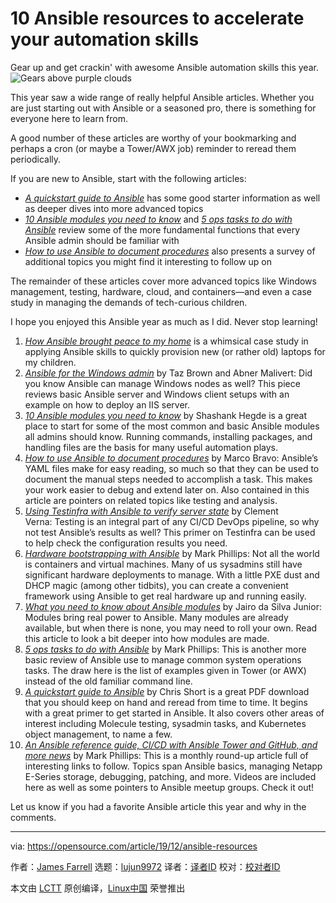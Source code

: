 [#]: collector: (lujun9972)
[#]: translator: (BrunoJu)
[#]: reviewer: ( )
[#]: publisher: ( )
[#]: url: ( )
[#]: subject: (10 Ansible resources to accelerate your automation skills)
[#]: via: (https://opensource.com/article/19/12/ansible-resources)
[#]: author: (James Farrell https://opensource.com/users/jamesf)

10 Ansible resources to accelerate your automation skills
======
Gear up and get crackin' with awesome Ansible automation skills this
year.
![Gears above purple clouds][1]

This year saw a wide range of really helpful Ansible articles. Whether you are just starting out with Ansible or a seasoned pro, there is something for everyone here to learn from.

A good number of these articles are worthy of your bookmarking and perhaps a cron (or maybe a Tower/AWX job) reminder to reread them periodically.

If you are new to Ansible, start with the following articles:

  * [_A quickstart guide to Ansible_][2] has some good starter information as well as deeper dives into more advanced topics
  * [_10 Ansible modules you need to know_][3] and [_5 ops tasks to do with Ansible_][4] review some of the more fundamental functions that every Ansible admin should be familiar with
  * [_How to use Ansible to document procedures_][5] also presents a survey of additional topics you might find it interesting to follow up on



The remainder of these articles cover more advanced topics like Windows management, testing, hardware, cloud, and containers—and even a case study in managing the demands of tech-curious children.

I hope you enjoyed this Ansible year as much as I did. Never stop learning!

  1. _[How Ansible brought peace to my home][6]_ is a whimsical case study in applying Ansible skills to quickly provision new (or rather old) laptops for my children.
  2. _[Ansible for the Windows admin][7]_ by Taz Brown and Abner Malivert: Did you know Ansible can manage Windows nodes as well? This piece reviews basic Ansible server and Windows client setups with an example on how to deploy an IIS server.
  3. _[10 Ansible modules you need to know][3]_ by Shashank Hegde is a great place to start for some of the most common and basic Ansible modules all admins should know. Running commands, installing packages, and handling files are the basis for many useful automation plays.
  4. _[How to use Ansible to document procedures][5]_ by Marco Bravo: Ansible’s YAML files make for easy reading, so much so that they can be used to document the manual steps needed to accomplish a task. This makes your work easier to debug and extend later on. Also contained in this article are pointers on related topics like testing and analysis.
  5. _[Using Testinfra with Ansible to verify server state][8]_ by Clement Verna: Testing is an integral part of any CI/CD DevOps pipeline, so why not test Ansible’s results as well? This primer on Testinfra can be used to help check the configuration results you need.
  6. _[Hardware bootstrapping with Ansible][9]_ by Mark Phillips: Not all the world is containers and virtual machines. Many of us sysadmins still have significant hardware deployments to manage. With a little PXE dust and DHCP magic (among other tidbits), you can create a convenient framework using Ansible to get real hardware up and running easily.
  7. _[What you need to know about Ansible modules][10]_ by Jairo da Silva Junior: Modules bring real power to Ansible. Many modules are already available, but when there is none, you may need to roll your own. Read this article to look a bit deeper into how modules are made.
  8. _[5 ops tasks to do with Ansible][4]_ by Mark Phillips: This is another more basic review of Ansible use to manage common system operations tasks. The draw here is the list of examples given in Tower (or AWX) instead of the old familiar command line.
  9. _[A quickstart guide to Ansible][2]_ by Chris Short is a great PDF download that you should keep on hand and reread from time to time. It begins with a great primer to get started in Ansible. It also covers other areas of interest including Molecule testing, sysadmin tasks, and Kubernetes object management, to name a few.
  10. _[An Ansible reference guide, CI/CD with Ansible Tower and GitHub, and more news][11]_ by Mark Phillips: This is a monthly round-up article full of interesting links to follow. Topics span Ansible basics, managing Netapp E-Series storage, debugging, patching, and more. Videos are included here as well as some pointers to Ansible meetup groups. Check it out!



Let us know if you had a favorite Ansible article this year and why in the comments.

--------------------------------------------------------------------------------

via: https://opensource.com/article/19/12/ansible-resources

作者：[James Farrell][a]
选题：[lujun9972][b]
译者：[译者ID](https://github.com/译者ID)
校对：[校对者ID](https://github.com/校对者ID)

本文由 [LCTT](https://github.com/LCTT/TranslateProject) 原创编译，[Linux中国](https://linux.cn/) 荣誉推出

[a]: https://opensource.com/users/jamesf
[b]: https://github.com/lujun9972
[1]: https://opensource.com/sites/default/files/styles/image-full-size/public/lead-images/chaos_engineer_monster_scary_devops_gear_kubernetes.png?itok=GPYLvfVh (Gears above purple clouds)
[2]: https://opensource.com/article/19/2/quickstart-guide-ansible
[3]: https://opensource.com/article/19/9/must-know-ansible-modules
[4]: https://opensource.com/article/19/8/ops-tasks-ansible
[5]: https://opensource.com/article/19/4/ansible-procedures
[6]: https://opensource.com/article/19/9/ansible-documentation-kids-laptops
[7]: https://opensource.com/article/19/2/ansible-windows-admin
[8]: https://opensource.com/article/19/5/using-testinfra-ansible-verify-server-state
[9]: https://opensource.com/article/19/5/hardware-bootstrapping-ansible
[10]: https://opensource.com/article/19/3/developing-ansible-modules
[11]: https://opensource.com/article/19/7/ansible-news-edition-one
